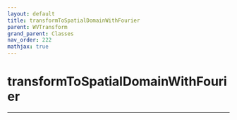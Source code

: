 ```yaml
---
layout: default
title: transformToSpatialDomainWithFourier
parent: WVTransform
grand_parent: Classes
nav_order: 222
mathjax: true
---
```


#  transformToSpatialDomainWithFourier




---

